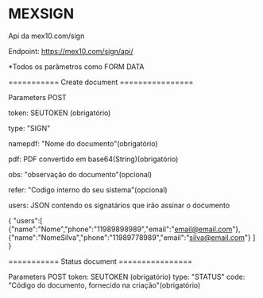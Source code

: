# MEXSIGN
Api da mex10.com/sign

Endpoint: https://mex10.com/sign/api/

*Todos os parâmetros como FORM DATA


=========== Create document ================

Parameters POST

token: SEUTOKEN (obrigatório)

type: "SIGN"

namepdf: "Nome do documento"(obrigatório)

pdf: PDF convertido em base64(String)(obrigatório)

obs: "observação do documento"(opcional)

refer: "Codigo interno do seu sistema"(opcional)

users: JSON contendo os signatários que irão assinar o documento

{
"users":[
{"name":"Nome","phone":"11989898989","email":"email@email.com"},
{"name":"NomeSilva","phone":"11989778989","email":"silva@email.com"}
]
}

=========== Status document ================

Parameters POST
token: SEUTOKEN (obrigatório)
type: "STATUS"
code: "Código do documento, fornecido na criação"(obrigatório)
